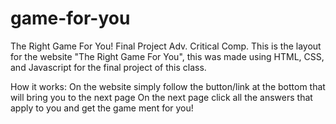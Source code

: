 # game-for-you
The Right Game For You!
Final Project Adv. Critical Comp.
This is the layout for the website "The Right Game For You", this was made using HTML, CSS, and Javascript
for the final project of this class.

How it works: 
On the website simply follow the button/link at the bottom that will bring you to the next page
On the next page click all the answers that apply to you and get the game ment for you!


